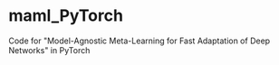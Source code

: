 # maml_PyTorch
 Code for "Model-Agnostic Meta-Learning for Fast Adaptation of Deep Networks" in PyTorch
